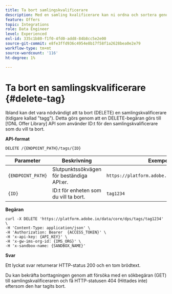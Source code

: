 ```yaml
---
title: Ta bort samlingskvalificerare
description: Med en samling kvalificerare kan ni ordna och sortera genom era erbjudanden på ett bättre sätt.
feature: Offers
topic: Integrations
role: Data Engineer
level: Experienced
exl-id: 335c1b80-f1f0-4fd0-add8-84b8cc5e2e00
source-git-commit: e8fe3ffd936c4954e8b17f58f1a2628bea0e2e79
workflow-type: tm+mt
source-wordcount: '116'
ht-degree: 1%

---
```


# Ta bort en samlingskvalificerare {#delete-tag}

Ibland kan det vara nödvändigt att ta bort (DELETE) en samlingskvalificerare (tidigare kallad &quot;tagg&quot;). Detta görs genom att en DELETE-begäran görs till [!DNL Offer Library] API som använder ID:t för den samlingskvalificerare som du vill ta bort.

**API-format**

```http
DELETE /{ENDPOINT_PATH}/tags/{ID}
```

| Parameter | Beskrivning | Exempel |
| --------- | ----------- | ------- |
| `{ENDPOINT_PATH}` | Slutpunktssökvägen för beständiga API:er. | `https://platform.adobe.io/data/core/dps/` |
| `{ID}` | ID:t för enheten som du vill ta bort. | `tag1234` |

**Begäran**

```shell
curl -X DELETE 'https://platform.adobe.io/data/core/dps/tags/tag1234' \
-H 'Content-Type: application/json' \
-H 'Authorization: Bearer  {ACCESS_TOKEN}' \
-H 'x-api-key: {API_KEY}' \
-H 'x-gw-ims-org-id: {IMS_ORG}' \
-H 'x-sandbox-name: {SANDBOX_NAME}'
```

**Svar**

Ett lyckat svar returnerar HTTP-status 200 och en tom brödtext.

Du kan bekräfta borttagningen genom att försöka med en sökbegäran (GET) till samlingskvalificeraren och få HTTP-statusen 404 (Hittades inte) eftersom den har tagits bort.
